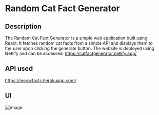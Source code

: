 # Random Cat Fact Generator

## Description
The Random Cat Fact Generator is a simple web application built using React. It fetches random cat facts from a simple API and displays them to the user upon clicking the generate button.
The website is deployed using Netlify and can be accessed: https://catfactgenerator.netlify.app/

## API used
https://meowfacts.herokuapp.com/

## UI
![image](https://github.com/Serena-Anthony/Random-Cat-Fact-Generator/assets/139638805/3afe02f8-1f45-4761-8ef2-16a8a5464fd1)
